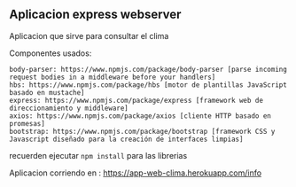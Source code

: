 ## Aplicacion express webserver

Aplicacion que sirve para consultar el clima

Componentes usados:

    body-parser: https://www.npmjs.com/package/body-parser [parse incoming request bodies in a middleware before your handlers]
    hbs: https://www.npmjs.com/package/hbs [motor de plantillas JavaScript basado en mustache]
    express: https://www.npmjs.com/package/express [framework web de direccionamiento y middleware]
    axios: https://www.npmjs.com/package/axios [cliente HTTP basado en promesas]
    bootstrap: https://www.npmjs.com/package/bootstrap [framework CSS y Javascript diseñado para la creación de interfaces limpias]


recuerden ejecutar ```npm install``` para las librerias

Aplicacion corriendo en : https://app-web-clima.herokuapp.com/info

